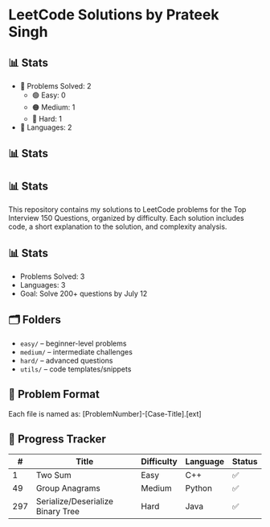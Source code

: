 # LeetCode Solutions by Prateek Singh

## 📊 Stats
- 🔢 Problems Solved: 2
  - 🟢 Easy: 0
  - 🟠 Medium: 1
  - 🔴 Hard: 1
- 🧩 Languages: 2


## 📊 Stats


## 📊 Stats


This repository contains my solutions to LeetCode problems for the Top Interview 150 Questions, organized by difficulty. Each solution includes code, a short explanation to the solution, and complexity analysis.

## 📊 Stats
- Problems Solved: 3
- Languages: 3
- Goal: Solve 200+ questions by July 12

## 🗂️ Folders
- `easy/` – beginner-level problems
- `medium/` – intermediate challenges
- `hard/` – advanced questions
- `utils/` – code templates/snippets

## 🧾 Problem Format

Each file is named as:
[ProblemNumber]-[Case-Title].[ext]

## 📅 Progress Tracker
| # | Title | Difficulty | Language | Status |
|---|-------|------------|----------|--------|
| 1 | Two Sum | Easy | C++ | ✅ |
| 49 | Group Anagrams | Medium | Python | ✅ |
| 297 | Serialize/Deserialize Binary Tree | Hard | Java | ✅ |
